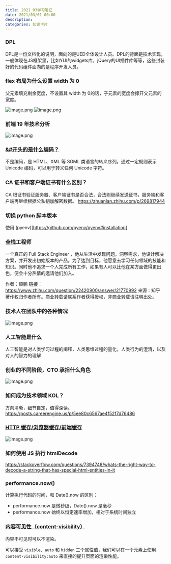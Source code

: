 ```yaml
---
title: 2021_03学习笔记
date: 2021/03/01 00:00
description:
categories: 知识卡片
---
```

### DPL
DPL是一份文档化的说明，面向的是UED全体设计人员。DPL的背面是技术实现，一般体现在JS框架里，比如YUI的widgets库，jQuery的UI插件库等等，这些封装好的代码组件面向的是程序开发人员。

### flex 布局为什么设置 width 为 0

父元素填充剩余宽度，不设置其 width 为 0的话，子元素的宽度会撑开父元素的宽度。

![image.png](https://images.scar.site/WEBRESOURCE9779b7bb15ffab4ea4b07ae536e104e2.png)
![image.png](https://images.scar.site/WEBRESOURCEc60b0030d5abd0f3c7bf883a02bd9c4b.png)

### 前端 19 年技术分析
![image.png](https://images.scar.site/WEBRESOURCE4638b988d7cde26ad3ae66ffb1909953.png)

### [&#开头的是什么编码？](https://www.zhihu.com/question/21390312/answer/18091465)
不是编码，是 HTML、XML 等 SGML 类语言的转义序列。通过一定规则表示 Unicode 编码，可以用于转义任何 Unicode 字符。

### CA 证书和客户端证书有什么区别？
CA 根证书验证服务器、客户端证书是否合法，合法则继续发送证书，服务端和客户端再继续根据公私钥加解密数据。
https://zhuanlan.zhihu.com/p/269817944

### 切换 python 脚本版本
使用 (pyenv)[https://github.com/pyenv/pyenv#installation]



### 全栈工程师
一个真正的 Full Stack Engineer ，他从生活中发现问题，洞察需求，他设计解决方案，并开发出初始版本的产品。为了达到目标，他愿意去学习任何领域的技能和知识。同时他不追求一个人完成所有工作，如果有人可以比他在某方面做得更出色，便会十分热情的邀请他们加入。

作者：顾鹏
链接：https://www.zhihu.com/question/22420900/answer/21770992
来源：知乎
著作权归作者所有。商业转载请联系作者获得授权，非商业转载请注明出处。

### 技术人在团队中的各种情况
![image.png](https://images.scar.site/WEBRESOURCE5d5c6860b54339d7d4695d9bbee9cb7b.png)

### 人工智能是什么
人工智能是对人类学习过程的阐释，人类思维过程的量化，人类行为的澄清，以及对人的智力的理解


### 创业的不同阶段，CTO 承担什么角色
![image.png](https://images.scar.site/WEBRESOURCE20ea0c80099b9acfb45e8e63b958dfe0.png)

### 如何成为技术领域 KOL？
方向清晰，细节自定，值得深读。
https://posts.careerengine.us/p/5ee80c6567ae4f52f7d76486

### [HTTP 缓存/浏览器缓存/前端缓存](https://juejin.cn/post/6844903747357769742)
![image.png](https://images.scar.site/WEBRESOURCEc38c251e20768f5c88a212bd981ecfc7.png)


### 如何使用 JS 执行 htmlDecode
https://stackoverflow.com/questions/7394748/whats-the-right-way-to-decode-a-string-that-has-special-html-entities-in-it


### performance.now()
计算执行代码的时间，和 Date().now 的区别：
* performance.now 是微秒级，Date().now 是毫秒
* performance.now 始终以恒定速率增加，相对于系统时间独立

### [内容可见性（content-visibility）](https://juejin.cn/post/6886258269137043464#heading-17)
内容不可见时可以不渲染。

可以接受 `visible`、`auto` 和 `hidden` 三个属性值，我们可以在一个元素上使用 `content-visibility:auto` 来直接的提升页面的渲染性能。